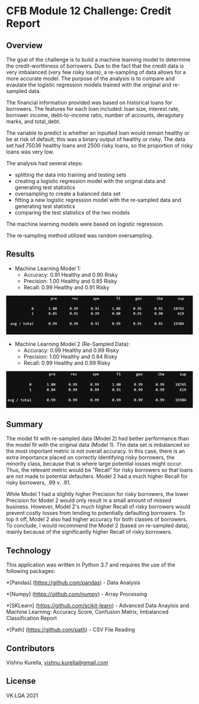 # CFB Module 12 Challenge: Credit Report


## Overview

The goal of the challenge is to build a machine learning model to determine the credit-worthiness of borrowers.  Due to the fact that the credit data is very imbalanced (very few risky loans), a re-sampling of data allows for a more accurate model.  The purpose of the analysis is to compare and evaulate the logistic regression models trained with the original and re-sampled data.

The financial information provided was based on historical loans for borrowers.  The features for each loan included:  loan size, interest rate, borrower income, debt-to-income ratio, number of accounts, deragotary marks, and total_debt.

The variable to predict is whether an inputted loan would remain healthy or be at risk of default; this was a binary output of healthy or risky.  The data set had 75036 healthy loans and 2500 risky loans, so the proportion of risky loans was very low.

The analysis had several steps:
* splitting the data into training and testing sets
* creating a logistic regression model with the original data and generating test statistics
* oversampling to create a balanced data set
* fitting a new logistic regression model with the re-sampled data and generating test statistics
* comparing the test statistics of the two models

The machine learning models were based on logistic regression.

The re-sampling method utilized was random oversampling.

## Results

* Machine Learning Model 1:
    * Accuracy: 0.91 Healthy and 0.90 Risky
    * Precision: 1.00 Healthy and 0.85 Risky
    * Recall: 0.99 Healthy and 0.91 Risky

![Model 1 Classification Report](Images/OriginalDataClassification.PNG)


* Machine Learning Model 2 (Re-Sampled Data):
    * Accuracy: 0.99 Healthy and 0.99 Risky
    * Precision: 1.00 Healthy and 0.84 Risky
    * Recall:  0.99 Healthy and 0.99 Risky

![Model 2 Classification Report](Images/RebalancedDataClassification.PNG)


## Summary

 The model fit with re-sampled data (Model 2) had better performance than the model fit with the original data (Model 1).  The data set is imbalanced so the most important metric is not overall accuracy.  In this case, there is an extra importance placed on correctly identifying risky borrowers, the minority class, because that is where large potential losses might occur.  Thus, the relevant metric would be "Recall" for risky borrowers so that loans are not made to potential defaulters.  Model 2 had a much higher Recall for risky borrowers, .99 v. .91.

 While Model 1 had a slightly higher Precision for risky borrowers, the lower Precision for Model 2 would only result in a small amount of missed business.  However, Model 2's much higher Recall of risky borrowers would prevent costly losses from lending to potentially defaulting borrowers.  To top it off, Model 2 also had higher accuracy for both classes of borrowers.  To conclude, I would recommend the Model 2 (based on re-sampled data), mainly because of the significantly higher Recall of risky borrowers.

## Technology

 This application was written in Python 3.7 and requires the use of the following packages:

*[Pandas] (https://github.com/pandas) - Data Analysis

*[Numpy] (https://github.com/numpy) - Array Processing

*[SKLearn] (https://github.com/scikit-learn) - Advanced Data Anaylsis and Machine Learning: Accuracy Score, Confusion Matrix, Imbalanced Classification Report

*[Path] (https://github.com/path) - CSV File Reading

## Contributors
Vishnu Kurella, vishnu.kurella@gmail.com

## License
VK.LQA 2021

